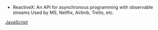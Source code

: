 - ReactiveX: An API for asynchronous programming with observable streams
	Used by MS, Netflix, Airbnb, Trello, etc.

[JavaScript](JavaScript.md)